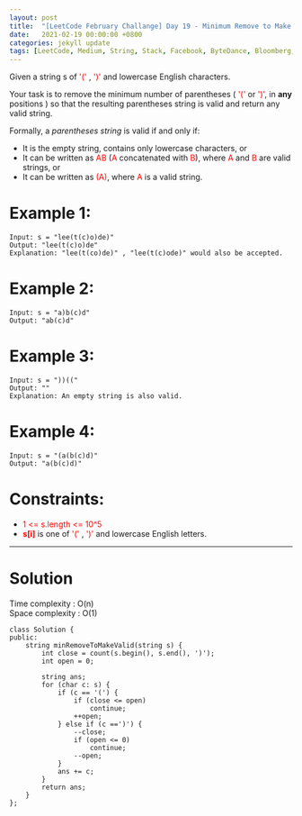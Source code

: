 ```yaml
---
layout: post
title:  "[LeetCode February Challange] Day 19 - Minimum Remove to Make Valid Parentheses"
date:   2021-02-19 00:00:00 +0800
categories: jekyll update
tags: [LeetCode, Medium, String, Stack, Facebook, ByteDance, Bloomberg, Amazon, Goldman Sachs, LinkedIn]
---
```

Given a string s of <font color="red">'('</font> , <font color="red">')'</font> and lowercase English characters. 

Your task is to remove the minimum number of parentheses ( <font color="red">'('</font> or <font color="red">')'</font>, in **any** positions ) so that the resulting parentheses string is valid and return any valid string.

Formally, a *parentheses string* is valid if and only if:

- It is the empty string, contains only lowercase characters, or
- It can be written as <font color="red">AB</font> (<font color="red">A</font> concatenated with <font color="red">B</font>), where <font color="red">A</font> and <font color="red">B</font> are valid strings, or
- It can be written as <font color="red">(A)</font>, where <font color="red">A</font> is a valid string.

# Example 1:

	Input: s = "lee(t(c)o)de)"
	Output: "lee(t(c)o)de"
	Explanation: "lee(t(co)de)" , "lee(t(c)ode)" would also be accepted.

# Example 2:

	Input: s = "a)b(c)d"
	Output: "ab(c)d"

# Example 3:

	Input: s = "))(("
	Output: ""
	Explanation: An empty string is also valid.

# Example 4:

	Input: s = "(a(b(c)d)"
	Output: "a(b(c)d)"

# Constraints:

- <font color="red">1 <= s.length <= 10^5</font>
- **<font color="red">s[i]</font>** is one of  <font color="red">'('</font> , <font color="red">')'</font> and lowercase English letters.

______________________  

# Solution  

Time complexity : O(n)  
Space complexity : O(1)  

	class Solution {
	public:
	    string minRemoveToMakeValid(string s) {
	        int close = count(s.begin(), s.end(), ')');
	        int open = 0;
	        
	        string ans;
	        for (char c: s) {
	            if (c == '(') {
	                if (close <= open)
	                    continue;
	                ++open;
	            } else if (c ==')') {
	                --close;
	                if (open <= 0)
	                    continue;
	                --open;
	            }
	            ans += c;
	        }
	        return ans;
	    }
	};